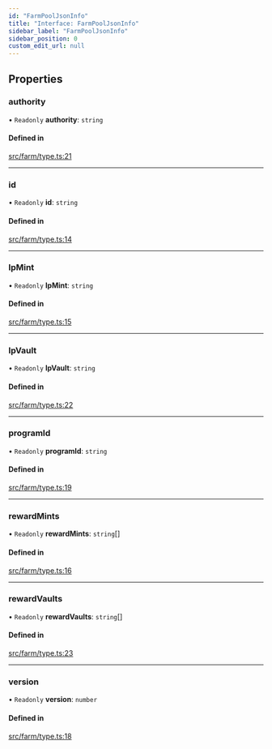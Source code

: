 ```yaml
---
id: "FarmPoolJsonInfo"
title: "Interface: FarmPoolJsonInfo"
sidebar_label: "FarmPoolJsonInfo"
sidebar_position: 0
custom_edit_url: null
---
```


## Properties

### authority

• `Readonly` **authority**: `string`

#### Defined in

[src/farm/type.ts:21](https://github.com/alpha-defi/raydium-sdk/blob/7094668/src/farm/type.ts#L21)

___

### id

• `Readonly` **id**: `string`

#### Defined in

[src/farm/type.ts:14](https://github.com/alpha-defi/raydium-sdk/blob/7094668/src/farm/type.ts#L14)

___

### lpMint

• `Readonly` **lpMint**: `string`

#### Defined in

[src/farm/type.ts:15](https://github.com/alpha-defi/raydium-sdk/blob/7094668/src/farm/type.ts#L15)

___

### lpVault

• `Readonly` **lpVault**: `string`

#### Defined in

[src/farm/type.ts:22](https://github.com/alpha-defi/raydium-sdk/blob/7094668/src/farm/type.ts#L22)

___

### programId

• `Readonly` **programId**: `string`

#### Defined in

[src/farm/type.ts:19](https://github.com/alpha-defi/raydium-sdk/blob/7094668/src/farm/type.ts#L19)

___

### rewardMints

• `Readonly` **rewardMints**: `string`[]

#### Defined in

[src/farm/type.ts:16](https://github.com/alpha-defi/raydium-sdk/blob/7094668/src/farm/type.ts#L16)

___

### rewardVaults

• `Readonly` **rewardVaults**: `string`[]

#### Defined in

[src/farm/type.ts:23](https://github.com/alpha-defi/raydium-sdk/blob/7094668/src/farm/type.ts#L23)

___

### version

• `Readonly` **version**: `number`

#### Defined in

[src/farm/type.ts:18](https://github.com/alpha-defi/raydium-sdk/blob/7094668/src/farm/type.ts#L18)
